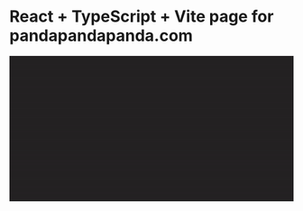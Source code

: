 # React + TypeScript + Vite page for pandapandapanda.com

![Example](https://github.com/Benjythebee/pandapandapanda/blob/master/public/readme_gif.gif)
